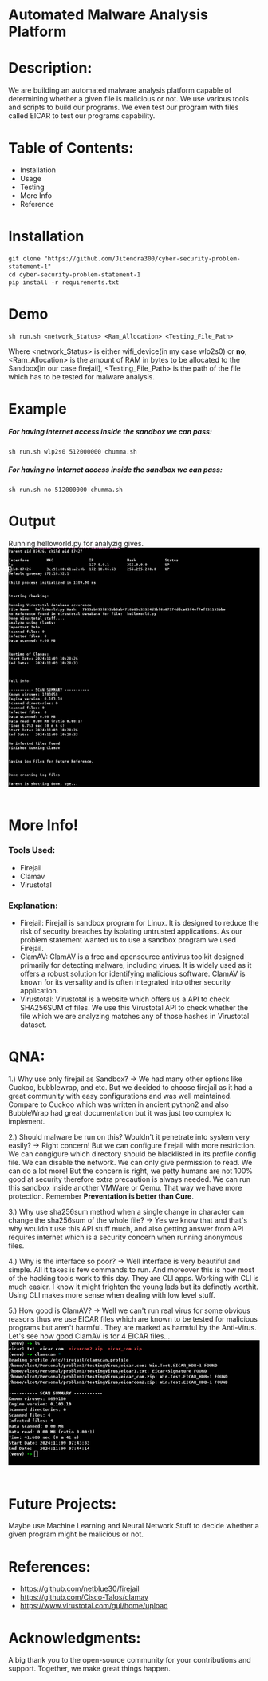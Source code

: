 # Automated Malware Analysis Platform

# Description:
We are building an automated malware analysis platform capable of determining whether a given file is malicious or not. We use various tools and scripts to build our programs. We even test our program with files called EICAR to test our programs capability.

# Table of Contents:
* Installation
* Usage
* Testing
* More Info
* Reference

# Installation
    git clone "https://github.com/Jitendra300/cyber-security-problem-statement-1"
    cd cyber-security-problem-statement-1
    pip install -r requirements.txt

# Demo
    sh run.sh <network_Status> <Ram_Allocation> <Testing_File_Path>
Where <network_Status> is either wifi_device(in my case wlp2s0) or __no__, <Ram_Allocation> is the amount of RAM in bytes to be allocated to the Sandbox[in our case firejail], <Testing_File_Path> is the path of the file which has to be tested for malware analysis.

# Example
##### For having internet access inside the sandbox we can pass:
    sh run.sh wlp2s0 512000000 chumma.sh
##### For having no internet access inside the sandbox we can pass:
    sh run.sh no 512000000 chumma.sh

# Output
Running helloworld.py for analyzig gives.<br>
![Output](/images/output.png)
<br><br>

# More Info!
### Tools Used:
* Firejail
* Clamav
* Virustotal

### Explanation:
* Firejail: Firejail is sandbox program for Linux. It is designed to reduce the risk of security breaches by isolating untrusted applications. As our problem statement wanted us to use a sandbox program we used Firejail. 
* ClamAV: ClamAV is a free and opensource antivirus toolkit designed primarily for detecting malware, including virues. It is widely used as it offers a robust solution for identifying malicious software. ClamAV is known for its versality and is often integrated into other security application.
* Virustotal: Virustotal is a website which offers us a API to check SHA256SUM of files. We use this Virustotal API to check whether the file which we are analyzing matches any of those hashes in Virustotal dataset.

# QNA:
1.) Why use only firejail as Sandbox?
-> We had many other options like Cuckoo, bubblewrap, and etc. But we decided to choose firejail as it had a great community with easy configurations and was well maintained. Compare to Cuckoo which was written in ancient python2 and also BubbleWrap had great documentation but it was just too complex to implement.

2.) Should malware be run on this? Wouldn't it penetrate into system very easily?
-> Right concern! But we can configure firejail with more restriction. We can congigure which directory should be blacklisted in its profile config file. We can disable the network. We can only give permission to read. We can do a lot more! But the concern is right, we petty humans are not 100% good at security therefore extra precaution is always needed. We can run this sandbox inside another VMWare or Qemu. That way we have more protection. Remember __Preventation is better than Cure__.

3.) Why use sha256sum method when a single change in character can change the sha256sum of the whole file?
-> Yes we know that and that's why wouldn't use this API stuff much, and also getting answer from API requires internet which is a security concern when running anonymous files.

4.) Why is the interface so poor?
-> Well interface is very beautiful and simple. All it takes is few commands to run. And moreover this is how most of the hacking tools work to this day. They are CLI apps. Working with CLI is much easier. I know it might frighten the young lads but its definetly worthit. Using CLI makes more sense when dealing with low level stuff.

5.) How good is ClamAV?
-> Well we can't run real virus for some obvious reasons thus we use EICAR files which are known to be tested for malicious programs but aren't harmful. They are marked as harmful by the Anti-Virus. Let's see how good ClamAV is for 4 EICAR files...<br>
![Testing Virus](/images/testingEICAR.png)
<br><br>

# Future Projects:
Maybe use Machine Learning and Neural Network Stuff to decide whether a given program might be malicious or not.

# References:
* https://github.com/netblue30/firejail
* https://github.com/Cisco-Talos/clamav
* https://www.virustotal.com/gui/home/upload

# Acknowledgments:
A big thank you to the open-source community for your contributions and support. Together, we make great things happen.

